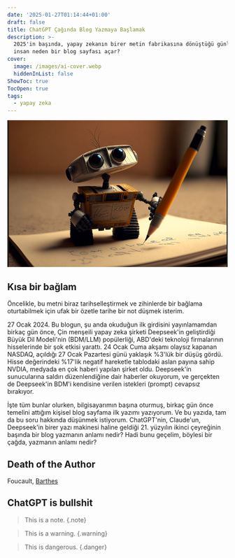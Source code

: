 ```yaml
---
date: '2025-01-27T01:14:44+01:00'
draft: false
title: ChatGPT Çağında Blog Yazmaya Başlamak
description: >-
  2025'in başında, yapay zekanın birer metin fabrikasına dönüştüğü günlerde,
  insan neden bir blog sayfası açar?
cover:
  image: /images/ai-cover.webp
  hiddenInList: false
ShowToc: true
TocOpen: true
tags:
  - yapay zeka
---
```


![ai-writing.jpg](static/images/ai-writing.jpg)

## Kısa bir bağlam

Öncelikle, bu metni biraz tarihselleştirmek ve zihinlerde bir bağlama oturtabilmek için ufak bir özetle tarihe bir not düşmek isterim.

27 Ocak 2024.
Bu blogun, şu anda okuduğun ilk girdisini yayınlamamdan birkaç gün önce, Çin menşeili yapay zeka şirketi Deepseek'in geliştirdiği Büyük Dil Modeli'nin (BDM/LLM) popülerliği, ABD'deki teknoloji firmalarının hisselerinde bir şok etkisi yarattı. 24 Ocak Cuma akşamı olaysız kapanan NASDAQ, açıldığı 27 Ocak Pazartesi günü yaklaşık %3'lük bir düşüş gördü. Hisse değerindeki %17'lik negatif hareketle tablodaki aslan payına sahip NVDIA, medyada en çok haberi yapılan şirket oldu. Deepseek'in sunucularına saldırı düzenlendiğine dair haberler okuyorum, ve gerçekten de Deepseek'in BDM'i kendisine verilen istekleri (prompt) cevapsız bırakıyor.

İşte tüm bunlar olurken, bilgisayarımın başına oturmuş, birkaç gün önce temelini attığım kişisel blog sayfama ilk yazımı yazıyorum. Ve bu yazıda, tam da bu soru hakkında düşünmek istiyorum. ChatGPT'nin, Claude'un, Deepseek'in birer yazı makinesi haline geldiği 21. yüzyılın ikinci çeyreğinin başında bir blog yazmanın anlamı nedir? Hadi bunu geçelim, böylesi bir çağda, yazmanın anlamı nedir?

## Death of the Author

Foucault, [Barthes](https://en.wikipedia.org/wiki/The_Death_of_the_Author)

## ChatGPT is bullshit



> This is a note.
{.note}

> This is a warning.
{.warning}

> This is dangerous.
{.danger}
